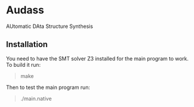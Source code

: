 # Audass
AUtomatic DAta Structure Synthesis

## Installation
You need to have the SMT solver Z3 installed for the main program to work.
To build it run:
> make

Then to test the main program run:
> ./main.native
